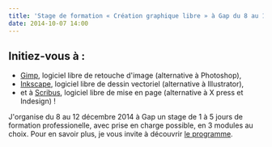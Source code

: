 ```yaml
---
title: 'Stage de formation « Création graphique libre » à Gap du 8 au 12 décembre 2014'
date: 2014-10-07 14:00
---
```


## Initiez-vous à : 
- [Gimp](http://www.gimp.org/), logiciel libre de retouche d'image (alternative à Photoshop),
- [Inkscape](http://www.inkscape.org/), logiciel libre de dessin vectoriel (alternative à Illustrator), 
- et à [Scribus](http://www.scribus.net), logiciel libre de mise en page (alternative à X press et Indesign) !

J'organise du 8 au 12 décembre 2014 à Gap un stage de 1 à 5 jours de formation professionelle, avec prise en charge possible, en 3 modules au choix. Pour en savoir plus, je vous invite à découvrir [le programme](http://nylnook.com/nylnook-src/other/pub-stage-creation-libre.pdf).
